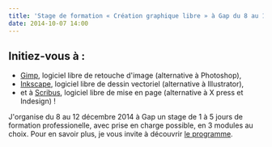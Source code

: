 ```yaml
---
title: 'Stage de formation « Création graphique libre » à Gap du 8 au 12 décembre 2014'
date: 2014-10-07 14:00
---
```


## Initiez-vous à : 
- [Gimp](http://www.gimp.org/), logiciel libre de retouche d'image (alternative à Photoshop),
- [Inkscape](http://www.inkscape.org/), logiciel libre de dessin vectoriel (alternative à Illustrator), 
- et à [Scribus](http://www.scribus.net), logiciel libre de mise en page (alternative à X press et Indesign) !

J'organise du 8 au 12 décembre 2014 à Gap un stage de 1 à 5 jours de formation professionelle, avec prise en charge possible, en 3 modules au choix. Pour en savoir plus, je vous invite à découvrir [le programme](http://nylnook.com/nylnook-src/other/pub-stage-creation-libre.pdf).
